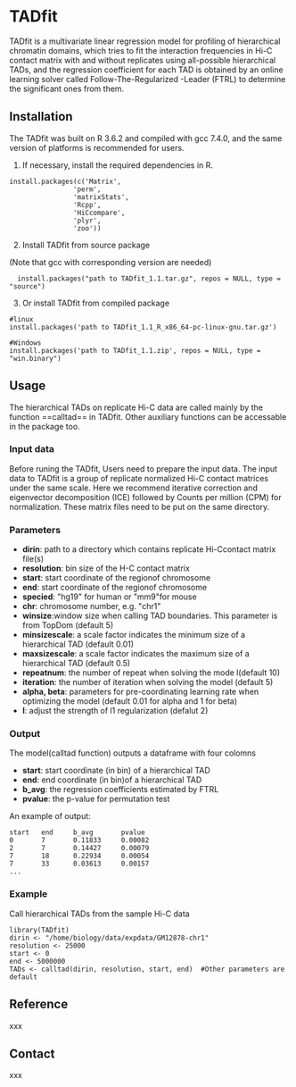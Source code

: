 # TADfit

TADfit is a multivariate linear regression model for profiling of hierarchical chromatin domains, which tries to fit the interaction frequencies in Hi-C contact matrix with and without replicates using all-possible hierarchical TADs, and the regression coefficient for each TAD is obtained by an online learning solver called Follow-The-Regularized -Leader (FTRL) to determine the significant ones from them.

## Installation
 The TADfit was built on R 3.6.2 and compiled with gcc 7.4.0, and the same version of platforms is recommended for users.
 1) If necessary, install the required dependencies in R. 
```
install.packages(c('Matrix', 
                'perm', 
                'matrixStats', 
                'Rcpp', 
                'HiCcompare', 
                'plyr', 
                'zoo'))
```
 2) Install TADfit from source package

  (Note that gcc with corresponding version are needed)
```
  install.packages("path to TADfit_1.1.tar.gz", repos = NULL, type = "source") 
```  
  
 3) Or install TADfit from compiled package
```
#linux
install.packages('path to TADfit_1.1_R_x86_64-pc-linux-gnu.tar.gz')
```
```
#Windows
install.packages('path to TADfit_1.1.zip', repos = NULL, type = "win.binary")
```

## Usage
The hierarchical TADs on replicate Hi-C data are called mainly by the  function ==calltad== in TADfit. Other auxiliary functions can be accessable in the package too.
### Input data
Before runing the TADfit, Users need to prepare the input data. The input data to TADfit is a group of replicate normalized Hi-C contact matrices under the same scale. Here we recommend iterative correction and eigenvector decomposition (ICE) followed by Counts per million (CPM) for normalization. These matrix files need to be put on the same directory.

### Parameters
- **dirin**: path to a directory which contains replicate Hi-Ccontact matrix file(s)
- **resolution**: bin size of the H-C contact matrix
- **start**: start coordinate of the regionof chromosome
- **end**: start coordinate of the regionof chromosome
- **specied**: "hg19" for human or "mm9"for mouse
- **chr**: chromosome number, e.g. "chr1"
- **winsize**:window size when calling TAD boundaries. This parameter is from TopDom (default 5)
- **minsizescale**: a scale factor indicates the minimum size of a hierarchical TAD (default 0.01)
- **maxsizescale**: a scale factor indicates the maximum size of a hierarchical TAD (default 0.5)
- **repeatnum**: the number of repeat when solving the mode l(default 10)
- **iteration**: the number of iteration when solving the model (default 5)
- **alpha, beta**: parameters for pre-coordinating learning rate when optimizing the model (default 0.01 for alpha and 1 for beta)
- **l**: adjust the strength of l1 regularization (defalut 2)

### Output
The model(calltad function) outputs a dataframe with four colomns
- **start**: start coordinate (in bin) of a hierarchical TAD
- **end**: end coordinate (in bin)of a hierarchical TAD
- **b_avg**: the regression coefficients estimated by FTRL
- **pvalue**: the p-value for permutation test

An example of output:
```
start   end     b_avg       pvalue
0       7       0.11833     0.00082
2       7       0.14427     0.00079
7       18      0.22934     0.00054
7       33      0.03613     0.00157
...
```

### Example
Call hierarchical TADs from the sample Hi-C data
```
library(TADfit)
dirin <- "/home/biology/data/expdata/GM12878-chr1"
resolution <- 25000
start <- 0
end <- 5000000
TADs <- calltad(dirin, resolution, start, end)  #Other parameters are default
```
## Reference
xxx


## Contact
xxx

